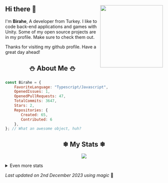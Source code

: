 ## Hi there 👋 <img align="right" src="https://avatars.githubusercontent.com/u/54510753?s=400&u=e4d15ddfcc5587e3c7f12391bd15dd0d03cc0090&v=4" width="200" />
I'm **Birahe**, A developer from Turkey. I like to code back-end applications and games with Unity. Some of my open source projects are in my profile. Make sure to check them out.
  
Thanks for visiting my github profile. Have a great day ahead!
  
<h2 align="center"> ⛄ About Me ⛄</h2>

```js
const Birahe = {
    FavoriteLanguage: "Typescript/Javascript",
    OpenedIssues: 1,
    OpenedPullRequests: 47,
    TotalCommits: 3647,
    Stars: 2,
    Repositories: {
       Created: 65,
       Contributed: 6
    },
}; // What an awesome object, huh?
```
  
<h2 align="center"> ❄ My Stats ❄</h2>
<p align="center">
<img src="https://github-readme-streak-stats.herokuapp.com/?user=Birahe&theme=tokyonight">
</p>
<details>
  <summary>
      Even more stats
  </summary>
  <p align="center">
    <img src="https://github-profile-trophy.vercel.app/?username=Birahe&theme=dracula">
    <img src="https://github-readme-stats.vercel.app/api?username=Birahe&theme=tokyonight&count_private=true&show_icons=true&include_all_commits=true">
    <img src="https://github-readme-stats.vercel.app/api/wakatime?username=Birahe&theme=synthwave&langs_count=5&custom_title=Time%20Spent%20In...">
  </p>
</details>
  
<!-- Last updated on Sat Dec 02 2023 06:09:09 GMT+0000 (Coordinated Universal Time) ;-;-->
<i>Last updated on 2nd December 2023 using magic</i> 🎄